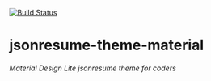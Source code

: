 [![Build Status](https://api.travis-ci.org/adamjmoon/jsonresume-theme-material.svg?branch=master)](http://travis-ci.org/adamjmoon/jsonresume-theme-material)
# jsonresume-theme-material
###### Material Design Lite jsonresume theme for coders



